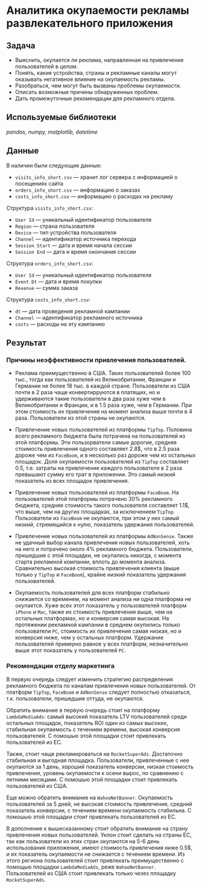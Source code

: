 # Аналитика окупаемости рекламы развлекательного приложения

## Задача

- Выяснить, окупается ли реклама, направленная на привлечение пользователей в целом.
- Понять, какие устройства, страны и рекламные каналы могут оказывать негативное влияние на окупаемость рекламы.
- Разобраться, чем могут быть вызваны проблемы окупаемости.
- Описать возможные причины обнаруженных проблем.
- Дать промежуточные рекомендации для рекламного отдела.

## Используемые библиотеки
*pandas, numpy, matplotlib, datetime*

## Данные

В наличии были следующие данные:  

- `visits_info_short.csv` — хранит лог сервера с информацией о посещениях сайта
- `orders_info_short.csv` — информацию о заказах
- `costs_info_short.csv` — информацию о расходах на рекламу

Структура `visits_info_short.csv`:
- `User Id` — уникальный идентификатор пользователя
- `Region` — страна пользователя
- `Device` — тип устройства пользователя
- `Channel` — идентификатор источника перехода
- `Session Start` — дата и время начала сессии
- `Session End` — дата и время окончания сессии

Структура `orders_info_short.csv`:
- `User Id` — уникальный идентификатор пользователя
- `Event Dt` — дата и время покупки
- `Revenue` — сумма заказа

Структура `costs_info_short.csv`:
- `dt` — дата проведения рекламной кампании
- `Channel` — идентификатор рекламного источника
- `costs` — расходы на эту кампанию

## Результат

### Причины неэффективности привлечения пользователей. 

- Реклама преимущественно в США. Таких пользователей более 100 тыс., тогда как пользователей из Великобритании, Франции и Германии не более 18 тыс. в каждой стране. Пользователи из США почти в 2 раза чаще конвертирруются в платящих, но и удерживаются такие пользователи в два раза хуже чем в Великобритании и Франции, и в 1.5 раза хуже, чем в Германии. При этом стоимость их привлечения на момент анализа выше почти в 4 раза. Пользователи из этой страны не окупаются.

- Привлечение новых пользователей из платформы `TipTop`. Половина всего рекламного бюджета была потрачена на пользователей из этой платформы. Эти пользорватели самые дорогие, средняя стоимость привлечения одного составляет 2.8$, что в 2.5 раза дороже чем из `FaceBoom`, и в несколько раз дороже чем из остальных площадок. Доля окупаемости пользователей из `TipTop` составляет 0.5, т.е. затраты на привлечение каждого пользователя в 2 раза превышают сумму его трат в приложении. Это самый низкий показатель из всех площадок привлечения.

- Привлечение новых пользователей из платформы `FaceBoom`. На пользователей этой платформы потрачено 30% рекламного бюджета, средняя стоимость такого пользователя составляет 1.1$, что выше, чем на других площадках, за исключением `TipTop`. Пользователи из `FaceBoom` не окупаются, при этом у них самый низкий, стремящийся к нулю, показатель удержания пользователей.

- Привлечение новых пользователей из платформы `AdNonSense`. Также не удачный выбор канала привлечения новых пользователей, хоть на него и потрачено около 4% рекламного бюджета. Пользователи, пришедшие с этой площадки, не окупались никогда, с момента старта рекламной компании, вплоть до момента анализа. Сравнительно высокая стоимость привлечения клиента (выше только у `TipTop` и `FaceBoom`), крайне низкий показатель удержания пользователей.

- Окупаемость пользователей для всех платформ стабильно снижается со временем, на момент анализа ни одна платформа не окупается. Хуже всех этот показатель у пользователей платформ `iPhone` и `Mac`, также их стоимость привлечения выше, чем на остальных платформах, но и конверсия самая высокая. На протяжении рекламной кампании в среднем окупились только пользователи `PC`, стоимость их привлечения самая низкая, но и конверсия ниже, чем у остальных платформ. Удержание пользователей примерно равное у всех платформ, незначительно выше этот показатель у пользователей `PC`.

### Рекомендации отделу маркетинга
В первую очередь следует изменить стратегию распределения рекламного бюджета по каналам привлечения новых пользователей. От платформ `TipTop`, `FaceBoom` и `AdNonSense` следует полностью отказаться, т.к. пользователи, пришедшие оттуда, не окупаются. 

Обратить внимание в первую очередь стоит на платформу `LambdaMediaAds`: самый высокий показатель LTV пользователей среди остальных площадок, показатель ROI один из самых высоких, стабильная окупаемость с течением времени, высокая конверсия пользователей. С помошью этой площадки стоит привлекать пользователей из EC.

Также, стоит чаще рекламироваться на `RocketSuperAds`. Достаточно стабильная и выгодная площадка. Пользователи, привлеченные с нее  окупаются за 1 день, хороший показатель конверсии, низкая стоимость привлечения, уровень окупаемости к осени вырос, по сравнению с летними месяцами. С помошью этой площадки стоит привлекать пользователей из США.

Еще можно обратить внимание на `WahooNetBanner`. Окупаемость пользователей за 5 дней, не высокая стоимость привлечения, средний показатель конверсии, с течением времени окупаемость стабильна. С помошью этой площадки стоит привлекать пользователей из EC.

В дополнение к вышесказанному стоит обратить внимание на страну привлечения новых пользователей. Уклон стоит сделать на страны ЕС, так как пользователи из этих стран окупаются на 5-6 день использования приложения, имеют стоимость привлечения ниже 0.5$, и их показатель окупаемости не снижается с течением времени. Из этого региона пользователей стоит привлекать преимущественно с помощью площадки `LambdaMediaAds`, реже `WahooNetBanner`. Пользователей из США стоит привлекать только чезез площадку `RocketSuperAds`.